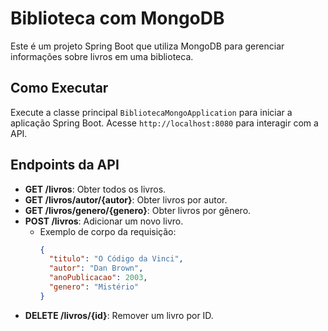 # Biblioteca com MongoDB

Este é um projeto Spring Boot que utiliza MongoDB para gerenciar informações sobre livros em uma biblioteca.

## Como Executar

Execute a classe principal `BibliotecaMongoApplication` para iniciar a aplicação Spring Boot. Acesse `http://localhost:8080` para interagir com a API.

## Endpoints da API

- **GET /livros**: Obter todos os livros.
- **GET /livros/autor/{autor}**: Obter livros por autor.
- **GET /livros/genero/{genero}**: Obter livros por gênero.
- **POST /livros**: Adicionar um novo livro.
  - Exemplo de corpo da requisição:
    ```json
    {
      "titulo": "O Código da Vinci",
      "autor": "Dan Brown",
      "anoPublicacao": 2003,
      "genero": "Mistério"
    }
    ```
- **DELETE /livros/{id}**: Remover um livro por ID.
